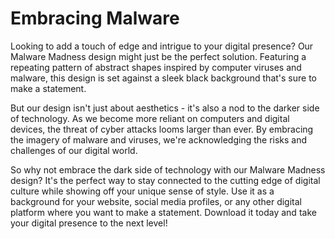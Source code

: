<!--font:Montserrat-->

# Embracing Malware

Looking to add a touch of edge and intrigue to your digital presence? Our Malware Madness design might just be the perfect solution. Featuring a repeating pattern of abstract shapes inspired by computer viruses and malware, this design is set against a sleek black background that's sure to make a statement.

But our design isn't just about aesthetics - it's also a nod to the darker side of technology. As we become more reliant on computers and digital devices, the threat of cyber attacks looms larger than ever. By embracing the imagery of malware and viruses, we're acknowledging the risks and challenges of our digital world.

So why not embrace the dark side of technology with our Malware Madness design? It's the perfect way to stay connected to the cutting edge of digital culture while showing off your unique sense of style. Use it as a background for your website, social media profiles, or any other digital platform where you want to make a statement. Download it today and take your digital presence to the next level!

<!--

Write me markdown content of website with wallpaper:

"A wallpaper with a repeating pattern of abstract shapes inspired by computer viruses and malware, set against a black background."

The header of the page should not be copy of the text but rather a real content of the website which is using this wallpaper.


---


# Malware Madness: Abstract Wallpaper for Your Desktop

Add some edge to your desktop with our Malware Madness wallpaper! This unique design features a repeating pattern of abstract shapes inspired by computer viruses and malware, set against a sleek black background. 

Whether you're a tech enthusiast or just looking for a bold new look for your computer, our Malware Madness wallpaper is sure to make a statement. Download it today and give your desktop a fresh, modern update!


---


Heading should not include word "wallpaper". The website should not be about the wallpaper itself, wallpaper is just a related background, rewrite whole content.


---


# Embrace the Dark Side with Our Malware-Inspired Abstract Wallpaper

Looking to add a touch of edge and intrigue to your desktop? Look no further than our Malware Madness wallpaper. Featuring a repeating pattern of abstract shapes inspired by computer viruses and malware, this design is set against a sleek black background that's sure to make a statement.

But our wallpaper isn't just about aesthetics - it's also a nod to the darker side of technology. As we become more reliant on computers and digital devices, the threat of cyber attacks looms larger than ever. By embracing the imagery of malware and viruses, we're acknowledging the risks and challenges of our digital world.

So why not give your desktop a little extra personality with our Malware Madness wallpaper? It's the perfect way to show off your tech-savvy style while staying connected to the cutting edge of digital culture.


---


Heading should not include word "wallpaper". The website should not be about the wallpaper itself, wallpaper is just a related background, rewrite whole content.


---


# Malware-Inspired Abstract Wallpaper: Add a Touch of Edge to Your Desktop

Looking for a way to spice up your desktop and show off your tech-savvy style? Our Malware Madness wallpaper might just be the perfect solution. Featuring a repeating pattern of abstract shapes inspired by computer viruses and malware, this design is set against a sleek black background that's sure to make a statement.

But our wallpaper isn't just about aesthetics - it's also a nod to the darker side of technology. As we become more reliant on computers and digital devices, the threat of cyber attacks looms larger than ever. By embracing the imagery of malware and viruses, we're acknowledging the risks and challenges of our digital world.

So why not add a touch of edge to your desktop with our Malware Madness wallpaper? It's the perfect way to stay connected to the cutting edge of digital culture while showing off your unique sense of style. Download it today and take your desktop to the next level!


---


Heading should not include word "wallpaper". The website should not be about the wallpaper itself, wallpaper is just a related background, rewrite whole content.


---


# Embrace the Dark Side of Technology with Our Malware-Inspired Abstract Design

Looking to add a touch of edge and intrigue to your digital presence? Our Malware Madness design might just be the perfect solution. Featuring a repeating pattern of abstract shapes inspired by computer viruses and malware, this design is set against a sleek black background that's sure to make a statement.

But our design isn't just about aesthetics - it's also a nod to the darker side of technology. As we become more reliant on computers and digital devices, the threat of cyber attacks looms larger than ever. By embracing the imagery of malware and viruses, we're acknowledging the risks and challenges of our digital world.

So why not embrace the dark side of technology with our Malware Madness design? It's the perfect way to stay connected to the cutting edge of digital culture while showing off your unique sense of style. Use it as a background for your website, social media profiles, or any other digital platform where you want to make a statement. Download it today and take your digital presence to the next level!


---


Write me a Google font which is best fitting for the website.

Pick from the list:
- Lobster
- Raleway
- Futura
- Montserrat
- Inter
- Orbitron
- Barlow Condensed
- Lato
- Roboto
- Exo 2
- Alegreya
- Playfair Display
- Poppins
- IBM Plex Sans
- Open Sans
- Great Vibes
- Dancing Script


Write just the font name nothing else.


---


Montserrat

-->
